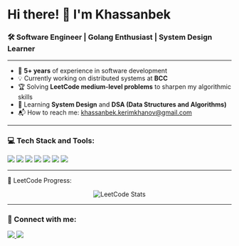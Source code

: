 # Hi there! 👋 I'm Khassanbek

### 🛠️ Software Engineer | Golang Enthusiast | System Design Learner

---

- 🌟 **5+ years** of experience in software development
- 💡 Currently working on distributed systems at **BCC**
- 🏆 Solving **LeetCode medium-level problems** to sharpen my algorithmic skills
- 📖 Learning **System Design** and **DSA (Data Structures and Algorithms)**
- 📬 How to reach me: [khassanbek.kerimkhanov@gmail.com](mailto:khassanbek.kerimkhanov@gmail.com)

---

### 💻 Tech Stack and Tools:
<p>
  <img src="https://img.shields.io/badge/Go-00ADD8?style=flat-square&logo=go&logoColor=white" />
  <img src="https://img.shields.io/badge/PostgreSQL-316192?style=flat-square&logo=postgresql&logoColor=white" />
  <img src="https://img.shields.io/badge/Redis-DC382D?style=flat-square&logo=redis&logoColor=white" />
  <img src="https://img.shields.io/badge/Docker-2496ED?style=flat-square&logo=docker&logoColor=white" />
  <img src="https://img.shields.io/badge/Kubernetes-326CE5?style=flat-square&logo=kubernetes&logoColor=white" />
  <img src="https://img.shields.io/badge/Asterisk-FFA733?style=flat-square&logo=asterisk&logoColor=white" />
  <img src="https://img.shields.io/badge/S3%20(Minio)-569A31?style=flat-square&logo=amazon-s3&logoColor=white" />
</p>

---

🌟 LeetCode Progress:
<p align="center"> <img src="https://leetcard.jacoblin.cool/your-username?ext=heatmap&theme=dark" alt="LeetCode Stats" /> </p>

---

### 🎯 Connect with me:
<p>
  <a href="https://www.linkedin.com/in/kerimkhanov" target="_blank">
    <img src="https://img.shields.io/badge/LinkedIn-blue?style=flat-square&logo=linkedin" />
  </a>
  <a href="mailto:khassanbek.kerimkhanov@gmail.com">
    <img src="https://img.shields.io/badge/Email-red?style=flat-square&logo=gmail&logoColor=white" />
  </a>
</p>
